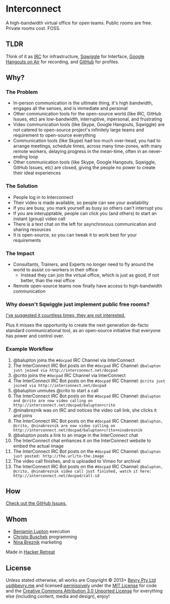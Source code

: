 # Interconnect

A high-bandwidth virtual office for open teams. Public rooms are free. Private rooms cost. FOSS.


## TLDR

Think of it as [IRC](http://irccloud.com) for infrastructure, [Sqwiggle](http://sqwiggle.com) for Interface, [Google Hangouts on Air](http://www.google.com/+/learnmore/hangouts/onair.html) for recording, and [GitHub](https://github.com/balupton) for profiles.


## Why?

### The Problem

- In-person communication is the ultimate thing, it's high bandwidth, engages all the senses, and is immediate and personal
- Other communication tools for the open-source world (like IRC, GitHub Issues, etc) are low-bandwidth, interruptive, inpersonal, and frustrating
- Video communication tools (like Skype, Google Hangouts, Sqwiggle) are not catered to open-source project's infinitely large teams and requirement to open-source everything
- Communication tools (like Skype) had too much over-head, you had to arrange meetings, schedule times, across many time-zones, with many remote workers, delaying progress in the mean-time, often in an never-ending loop
- Other communication tools (like Skype, Google Hangouts, Sqwiggle, GitHub Issues, etc) are closed, giving the people no power to create their ideal experiences


### The Solution

- People log in to Interconnect
- Their video is made available, so people can see your availability
- If you are busy, you mark yourself as busy so others can't interrupt you
- If you are interupptable, people can click you (and others) to start an instant (group) video call
- There is a text chat on the left for asynchronous communication and sharing resources
- It is open-source, so you can tweak it to work best for your requirements


### The Impact

- Consultants, Trainers, and Experts no longer need to fly around the world to assist co-workers in their office
  - Instead they can join the virtual office, which is just as good, if not better, than the real office
- Remote open-source teams now finally have access to high-bandwidth communication


### Why doesn't Sqwiggle just implement public free rooms?

[I've suggested it countless times, they are not interested.](https://twitter.com/balupton/status/397272119802736640)

Plus it misses the opportunity to create the next generation de-facto standard communicational tool, as an open-source initiative that everyone has power and control over.


### Example Workflow

1. @balupton joins the `#docpad` IRC Channel via InterConnect
  1. The InterConnect IRC Bot posts on the `#docpad` IRC Channel: `@balupton just joined via http://interconnect.net/docpad`
1. @crito joins the `#docpad` IRC Channel via InterConnect
  1. The InterConnect IRC Bot posts on the `#docpad` IRC Channel: `@crito just joined via http://interconnect.net/docpad`
1. @balupton unmutes @crito to start a call
  1. The InterConnect IRC Bot posts on the `#docpad` IRC Channel: `@balupton and @crito are now video calling on http://interconnect.net/docpad/balupton+crito`
1. @ninabreznik was on IRC and notices the video call link, she clicks it and joins
  1. The InterConnect IRC Bot posts on the `#docpad` IRC Channel: `@balupton, @crito, @ninabreznik are now video calling on http://interconnect.net/docpad/balupton+crito+ninabreznik`
1. @balupton posts a link to an image in the InterConnect chat
  1. The InterConnect chat enhances it on the InterConnect website to embed the actual image
  2. The InterConnect IRC Bot posts on the `#docpad` IRC Channel: `@balupton just posted: http://the.url/to-the.image`
1. The video call finishes, and is uploaded to Vimeo for archival
  1. The InterConnect IRC Bot posts on the `#docpad` IRC Channel: `@balupton, @crito, @ninabreznik video call just finished, watch it here: http://interconnect.net/docpad/call-id`


## How

[Check out the GitHub Issues.](https://github.com/bevry/interconnect/issues)


## Whom

- [Benjamin Lupton](https://github.com/balupton) execution
- [Christo Buschek](https://github.com/crito) programming
- [Nina Breznik](https://github.com/ninabreznik) marketing

Made in [Hacker Retreat](http://hackerretreat.com/)


## License

Unless stated otherwise; all works are Copyright © 2013+ [Bevry Pty Ltd](http://bevry.me) <us@bevry.me> and licensed [permissively](http://en.wikipedia.org/wiki/Permissive_free_software_licence) under the [MIT License](http://creativecommons.org/licenses/MIT/) for code and the [Creative Commons Attribution 3.0 Unported License](http://creativecommons.org/licenses/by/3.0/) for everything else (including content, media and design), enjoy!
